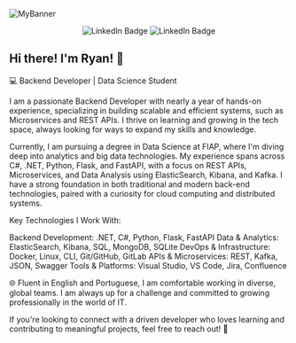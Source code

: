 ![MyBanner](https://github.com/user-attachments/assets/2022d291-bf87-41dc-be89-fd1c52fe1086)<br />

<div id="badges" align="center">
  </a>
    <a href="https://www.linkedin.com/in/ryan-brito/" target="_blank" style="text-decoration:none">
    <img src="https://img.shields.io/badge/LinkedIn-blue?style=for-the-badge&logo=linkedin&logoColor=white" alt="LinkedIn Badge"/>
  </a>
  </a>
    <a href="https://ryanbrito.github.io" target="_blank" style="text-decoration:none">
    <img src="https://img.shields.io/badge/My%20Portfolio-black?style=for-the-badge" alt="LinkedIn Badge"/>
  </a>
</div>

## Hi there! I'm Ryan! 👋

💻 Backend Developer | Data Science Student

I am a passionate Backend Developer with nearly a year of hands-on experience, specializing in building scalable and efficient systems, such as Microservices and REST APIs. I thrive on learning and growing in the tech space, always looking for ways to expand my skills and knowledge.

Currently, I am pursuing a degree in Data Science at FIAP, where I'm diving deep into analytics and big data technologies. My experience spans across C#, .NET, Python, Flask, and FastAPI, with a focus on REST APIs, Microservices, and Data Analysis using ElasticSearch, Kibana, and Kafka. I have a strong foundation in both traditional and modern back-end technologies, paired with a curiosity for cloud computing and distributed systems.

Key Technologies I Work With:

Backend Development: .NET, C#, Python, Flask, FastAPI
Data & Analytics: ElasticSearch, Kibana, SQL, MongoDB, SQLite
DevOps & Infrastructure: Docker, Linux, CLI, Git/GitHub, GitLab
APIs & Microservices: REST, Kafka, JSON, Swagger
Tools & Platforms: Visual Studio, VS Code, Jira, Confluence

🌐 Fluent in English and Portuguese, I am comfortable working in diverse, global teams. I am always up for a challenge and committed to growing professionally in the world of IT.

If you're looking to connect with a driven developer who loves learning and contributing to meaningful projects, feel free to reach out! 🚀

<!--
**ryanbrito/ryanbrito** is a ✨ _special_ ✨ repository because its `README.md` (this file) appears on your GitHub profile.

Here are some ideas to get you started:

- 🔭 I’m currently working on ...
- 🌱 I’m currently learning ...
- 👯 I’m looking to collaborate on ...
- 🤔 I’m looking for help with ...
- 💬 Ask me about ...
- 📫 How to reach me: ...
- 😄 Pronouns: ...
- ⚡ Fun fact: ...
-->
